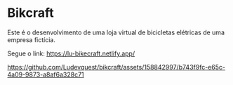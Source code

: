 # Bikcraft
Este é o desenvolvimento de uma loja virtual de bicicletas elétricas de uma empresa fictícia.

Segue o link:
https://lu-bikecraft.netlify.app/



https://github.com/Ludevquest/bikcraft/assets/158842997/b743f9fc-e65c-4a09-9873-a8af6a328c71

